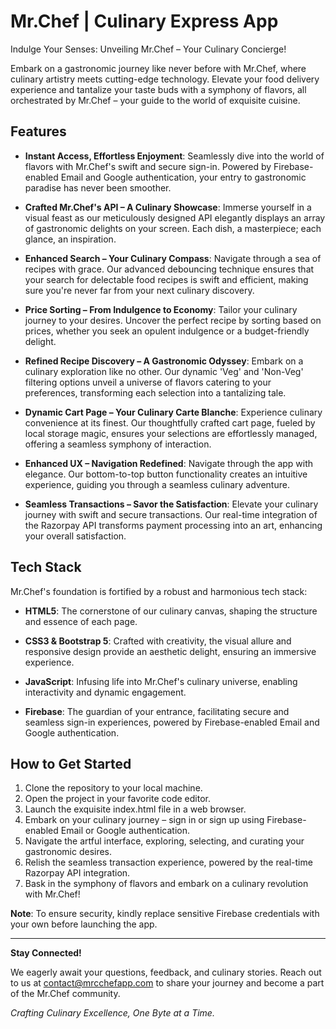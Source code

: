 # Mr.Chef | Culinary Express App

Indulge Your Senses: Unveiling Mr.Chef – Your Culinary Concierge!

Embark on a gastronomic journey like never before with Mr.Chef, where culinary artistry meets cutting-edge technology. Elevate your food delivery experience and tantalize your taste buds with a symphony of flavors, all orchestrated by Mr.Chef – your guide to the world of exquisite cuisine.

## Features

- **Instant Access, Effortless Enjoyment**: Seamlessly dive into the world of flavors with Mr.Chef's swift and secure sign-in. Powered by Firebase-enabled Email and Google authentication, your entry to gastronomic paradise has never been smoother.

- **Crafted Mr.Chef's API – A Culinary Showcase**: Immerse yourself in a visual feast as our meticulously designed API elegantly displays an array of gastronomic delights on your screen. Each dish, a masterpiece; each glance, an inspiration.

- **Enhanced Search – Your Culinary Compass**: Navigate through a sea of recipes with grace. Our advanced debouncing technique ensures that your search for delectable food recipes is swift and efficient, making sure you're never far from your next culinary discovery.

- **Price Sorting – From Indulgence to Economy**: Tailor your culinary journey to your desires. Uncover the perfect recipe by sorting based on prices, whether you seek an opulent indulgence or a budget-friendly delight.

- **Refined Recipe Discovery – A Gastronomic Odyssey**: Embark on a culinary exploration like no other. Our dynamic 'Veg' and 'Non-Veg' filtering options unveil a universe of flavors catering to your preferences, transforming each selection into a tantalizing tale.

- **Dynamic Cart Page – Your Culinary Carte Blanche**: Experience culinary convenience at its finest. Our thoughtfully crafted cart page, fueled by local storage magic, ensures your selections are effortlessly managed, offering a seamless symphony of interaction.

- **Enhanced UX – Navigation Redefined**: Navigate through the app with elegance. Our bottom-to-top button functionality creates an intuitive experience, guiding you through a seamless culinary adventure.

- **Seamless Transactions – Savor the Satisfaction**: Elevate your culinary journey with swift and secure transactions. Our real-time integration of the Razorpay API transforms payment processing into an art, enhancing your overall satisfaction.

## Tech Stack

Mr.Chef's foundation is fortified by a robust and harmonious tech stack:

- **HTML5**: The cornerstone of our culinary canvas, shaping the structure and essence of each page.

- **CSS3 & Bootstrap 5**: Crafted with creativity, the visual allure and responsive design provide an aesthetic delight, ensuring an immersive experience.

- **JavaScript**: Infusing life into Mr.Chef's culinary universe, enabling interactivity and dynamic engagement.

- **Firebase**: The guardian of your entrance, facilitating secure and seamless sign-in experiences, powered by Firebase-enabled Email and Google authentication.

## How to Get Started

1. Clone the repository to your local machine.
2. Open the project in your favorite code editor.
3. Launch the exquisite index.html file in a web browser.
4. Embark on your culinary journey – sign in or sign up using Firebase-enabled Email or Google authentication.
5. Navigate the artful interface, exploring, selecting, and curating your gastronomic desires.
6. Relish the seamless transaction experience, powered by the real-time Razorpay API integration.
7. Bask in the symphony of flavors and embark on a culinary revolution with Mr.Chef!

**Note**: To ensure security, kindly replace sensitive Firebase credentials with your own before launching the app.

---

**Stay Connected!**

We eagerly await your questions, feedback, and culinary stories. Reach out to us at contact@mrcchefapp.com to share your journey and become a part of the Mr.Chef community.

*Crafting Culinary Excellence, One Byte at a Time.*
